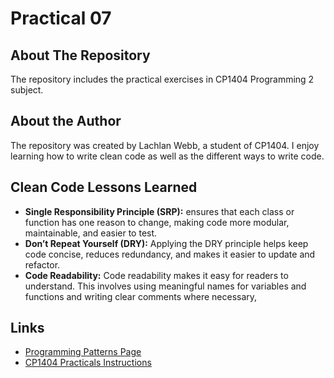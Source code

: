 # Practical 07

## About The Repository

The repository includes the practical exercises in CP1404 Programming 2 subject.

## About the Author

The repository was created by Lachlan Webb, a student of CP1404. I enjoy learning how to write clean code
as well as the different ways to write code.

## Clean Code Lessons Learned

- **Single Responsibility Principle (SRP):** ensures that each class or function has one reason to change, making 
  code more modular, maintainable, and easier to test.
- **Don’t Repeat Yourself (DRY):** Applying the DRY principle helps keep code concise, reduces redundancy, and makes
  it easier to update and refactor.
- **Code Readability:** Code readability makes it easy for readers to understand. This involves using meaningful names for variables and functions and writing clear comments where necessary,

## Links

- [Programming Patterns Page](https://github.com/CP1404/Starter/wiki/Programming-Patterns)
- [CP1404 Practicals Instructions](https://github.com/CP1404/Practicals)

